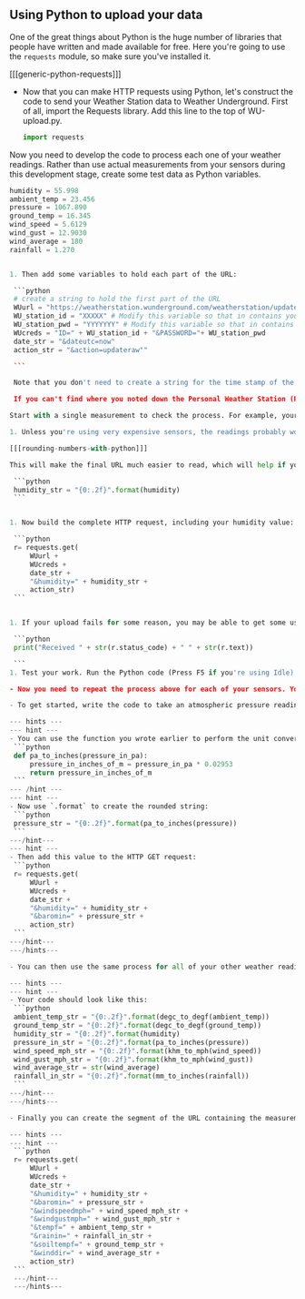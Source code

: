 ## Using Python to upload your data

One of the great things about Python is the huge number of libraries that people have written and made available for free. Here you're going to use the `requests` module, so make sure you've installed it.

[[[generic-python-requests]]]

- Now that you can make HTTP requests using Python, let's construct the code to send your Weather Station data to Weather Underground. First of all, import the Requests library. Add this line to the top of WU-upload.py.

    ```python
    import requests
    ```

Now you need to develop the code to process each one of your weather readings. Rather than use actual measurements from your sensors during this development stage, create some test data as Python variables.

   ```python
   humidity = 55.998
   ambient_temp = 23.456
   pressure = 1067.890
   ground_temp = 16.345
   wind_speed = 5.6129
   wind_gust = 12.9030
   wind_average = 180
   rainfall = 1.270


1. Then add some variables to hold each part of the URL:

    ```python
    # create a string to hold the first part of the URL
    WUurl = "https://weatherstation.wunderground.com/weatherstation/updateweatherstation.php?"
    WU_station_id = "XXXXX" # Modify this variable so that in contains your PWS Id
    WU_station_pwd = "YYYYYYY" # Modify this variable so that in contains your Password
    WUcreds = "ID=" + WU_station_id + "&PASSWORD="+ WU_station_pwd
    date_str = "&dateutc=now"
    action_str = "&action=updateraw""

    ```

    Note that you don't need to create a string for the time stamp of the reading. Weather Underground will create this value based on when it received the data if you use the parameter value 'now' in your HTTP request. If you were storing weather readings and uploading them in bulk later, you would need to format a time stamp for each record before sending it.

    If you can't find where you noted down the Personal Weather Station (PWS) credentials which Weather Underground issued you, you can always look them up [here](https://www.wunderground.com/personal-weather-station/mypws){:target="_blank"}.

Start with a single measurement to check the process. For example, your humidity readings.

1. Unless you're using very expensive sensors, the readings probably won't be accurate to more than a couple of decimal places so you can also round them appropriately.

[[[rounding-numbers-with-python]]]

This will make the final URL much easier to read, which will help if you need to do any debugging. It is also good practice to present data that does not claim to be more accurate than it really is.

    ```python
    humidity_str = "{0:.2f}".format(humidity)
    ```


1. Now build the complete HTTP request, including your humidity value:

    ```python
    r= requests.get(
        WUurl +
        WUcreds +
        date_str +
        "&humidity=" + humidity_str +
        action_str)
    ```


1. If your upload fails for some reason, you may be able to get some useful debugging information from the status code that will be sent back by the Weather Underground server, so add a line to print this out.

    ```python
    print("Received " + str(r.status_code) + " " + str(r.text))

    ```
1. Test your work. Run the Python code (Press F5 if you're using Idle). If your upload completes without any errors you should see the message `Received 200 success`.

- Now you need to repeat the process above for each of your sensors. You may need to use the code you've already written to perform any required conversion.

- To get started, write the code to take an atmospheric pressure reading called `pressure`, which is a floating-point number. Convert it from pascals to inches of mercury, and then turn it into a string called `pressure_in` rounded to two decimal places.

--- hints ---
--- hint ---
- You can use the function you wrote earlier to perform the unit conversion.
    ```python
    def pa_to_inches(pressure_in_pa):
        pressure_in_inches_of_m = pressure_in_pa * 0.02953
        return pressure_in_inches_of_m
    ```
--- /hint ---
--- hint ---
- Now use `.format` to create the rounded string:
    ```python
    pressure_str = "{0:.2f}".format(pa_to_inches(pressure))
    ```
---/hint---
--- hint ---
- Then add this value to the HTTP GET request:
    ```python
    r= requests.get(
        WUurl +
        WUcreds +
        date_str +
        "&humidity=" + humidity_str +
        "&baromin=" + pressure_str +
        action_str)
    ```
---/hint---
---/hints---

- You can then use the same process for all of your other weather readings. If you have an Oracle Weather Station kit, that will produce measurements for ambient as well as ground temperature, humidity, wind speed, wind direction and gusts, and rainfall. Some of these values will need to be converted into the appropriate units, others just need to be rounded.

--- hints ---
--- hint ---
- Your code should look like this:
    ```python
    ambient_temp_str = "{0:.2f}".format(degc_to_degf(ambient_temp))
    ground_temp_str = "{0:.2f}".format(degc_to_degf(ground_temp))
    humidity_str = "{0:.2f}".format(humidity)
    pressure_in_str = "{0:.2f}".format(pa_to_inches(pressure))
    wind_speed_mph_str = "{0:.2f}".format(khm_to_mph(wind_speed))
    wind_gust_mph_str = "{0:.2f}".format(khm_to_mph(wind_gust))
    wind_average_str = str(wind_average)
    rainfall_in_str = "{0:.2f}".format(mm_to_inches(rainfall))
    ```
---/hint---
---/hints---

- Finally you can create the segment of the URL containing the measurement parameters and join it with the domain name and directory part of the URL which you stored in the `WUurl` variable.

--- hints ---
--- hint ---
    ```python
    r= requests.get(
        WUurl +
        WUcreds +
        date_str +
        "&humidity=" + humidity_str +
        "&baromin=" + pressure_str +
        "&windspeedmph=" + wind_speed_mph_str +
        "&windgustmph=" + wind_gust_mph_str +
        "&tempf=" + ambient_temp_str +
        "&rainin=" + rainfall_in_str +
        "&soiltempf=" + ground_temp_str +
        "&winddir=" + wind_average_str +
        action_str)
    ```
    ---/hint---
    ---/hints---
